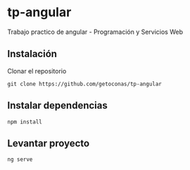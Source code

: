 # tp-angular
Trabajo practico de angular - Programación y Servicios Web

## Instalación
Clonar el repositorio
```
git clone https://github.com/getoconas/tp-angular
```

## Instalar dependencias
```
npm install
```

## Levantar proyecto
```
ng serve
```
